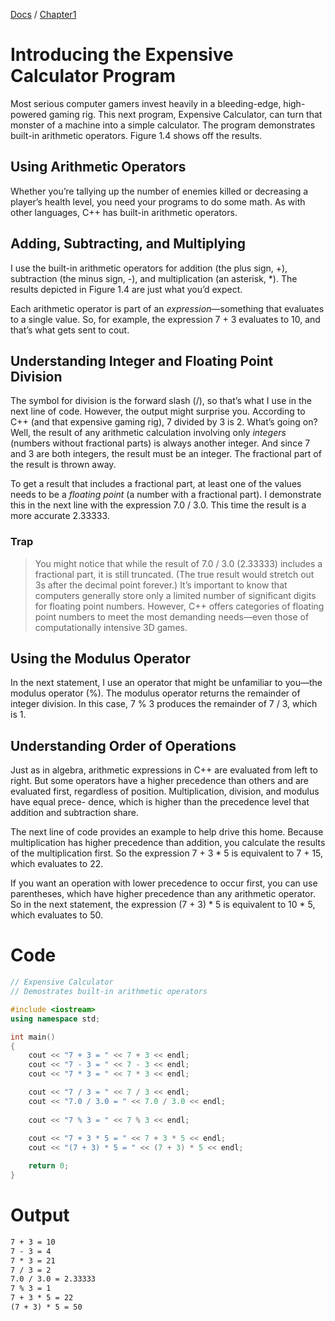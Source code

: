 [Docs](../../) / [Chapter1](../)
# Introducing the Expensive Calculator Program

Most serious computer gamers invest heavily in a bleeding-edge, high-powered gaming rig. This next program, Expensive Calculator, can turn that monster of a machine into a simple calculator. The program demonstrates built-in arithmetic operators. Figure 1.4 shows off the results.

## Using Arithmetic Operators
Whether you’re tallying up the number of enemies killed or decreasing a player’s health level, you need your programs to do some math. As with other languages, C++ has built-in arithmetic operators.

## Adding, Subtracting, and Multiplying
I use the built-in arithmetic operators for addition (the plus sign, +), subtraction (the minus sign, -), and multiplication (an asterisk, *). The results depicted in Figure 1.4 are just what you’d expect.

Each arithmetic operator is part of an *expression*—something that evaluates to a single value. So, for example, the expression 7 + 3 evaluates to 10, and that’s what gets sent to cout.

## Understanding Integer and Floating Point Division
The symbol for division is the forward slash (/), so that’s what I use in the next line of code. However, the output might surprise you. According to C++ (and that expensive gaming rig), 7 divided by 3 is 2. What’s going on? Well, the result of any arithmetic calculation involving only *integers* (numbers without fractional parts) is always another integer. And since 7 and 3 are both integers, the result must be an integer. The fractional part of the result is thrown away.

To get a result that includes a fractional part, at least one of the values needs to be a *floating point* (a number with a fractional part). I demonstrate this in the next line with the expression 7.0 / 3.0. This time the result is a more accurate 2.33333.

### Trap
>You might notice that while the result of 7.0 / 3.0 (2.33333) includes a fractional part, it is still truncated. (The true result would stretch out 3s after the decimal point forever.) It’s important to know that computers generally store only a limited number of significant digits for floating point numbers. However, C++ offers categories of floating point numbers to meet the most demanding needs—even those of computationally intensive 3D games.

## Using the Modulus Operator
In the next statement, I use an operator that might be unfamiliar to you—the modulus operator (%). The modulus operator returns the remainder of integer division. In this case, 7 % 3 produces the remainder of 7 / 3, which is 1.

## Understanding Order of Operations
Just as in algebra, arithmetic expressions in C++ are evaluated from left to right. But some operators have a higher precedence than others and are evaluated first, regardless of position. Multiplication, division, and modulus have equal prece- dence, which is higher than the precedence level that addition and subtraction share.

The next line of code provides an example to help drive this home. Because multiplication has higher precedence than addition, you calculate the results of the multiplication first. So the expression 7 + 3 * 5 is equivalent to 7 + 15, which evaluates to 22.

If you want an operation with lower precedence to occur first, you can use parentheses, which have higher precedence than any arithmetic operator. So in the next statement, the expression (7 + 3) * 5 is equivalent to 10 * 5, which evaluates to 50.

# Code
```cpp
// Expensive Calculator
// Demostrates built-in arithmetic operators

#include <iostream>
using namespace std;

int main()
{
	cout << "7 + 3 = " << 7 + 3 << endl;
	cout << "7 - 3 = " << 7 - 3 << endl;
	cout << "7 * 3 = " << 7 * 3 << endl;

	cout << "7 / 3 = " << 7 / 3 << endl;
	cout << "7.0 / 3.0 = " << 7.0 / 3.0 << endl;
	
	cout << "7 % 3 = " << 7 % 3 << endl;
	
	cout << "7 + 3 * 5 = " << 7 + 3 * 5 << endl;
	cout << "(7 + 3) * 5 = " << (7 + 3) * 5 << endl;

	return 0;
}

```

# Output
```txt
7 + 3 = 10
7 - 3 = 4
7 * 3 = 21
7 / 3 = 2
7.0 / 3.0 = 2.33333
7 % 3 = 1
7 + 3 * 5 = 22
(7 + 3) * 5 = 50
```